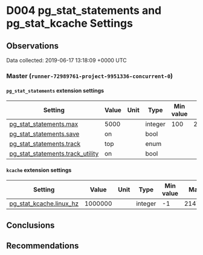 # D004 pg_stat_statements and pg_stat_kcache Settings #

## Observations ##
Data collected: 2019-06-17 13:18:09 +0000 UTC  



### Master (`runner-72989761-project-9951336-concurrent-0`) ###

#### `pg_stat_statements` extension settings ####
| Setting | Value | Unit | Type | Min value | Max value |
|--------|-------|------|------|-----------|-----------|
|[pg_stat_statements.max](https://postgresqlco.nf/en/doc/param/pg_stat_statements.max)|5000||integer|100 |2147483647  |
|[pg_stat_statements.save](https://postgresqlco.nf/en/doc/param/pg_stat_statements.save)|on||bool|| |
|[pg_stat_statements.track](https://postgresqlco.nf/en/doc/param/pg_stat_statements.track)|top||enum|| |
|[pg_stat_statements.track_utility](https://postgresqlco.nf/en/doc/param/pg_stat_statements.track_utility)|on||bool|| |

#### `kcache` extension settings ####
| Setting | Value | Unit | Type | Min value | Max value |
|--------|-------|------|------|-----------|-----------|
| [pg_stat_kcache.linux_hz](https://postgresqlco.nf/en/doc/param/pg_stat_kcache.linux_hz)|1000000||integer|-1 |2147483647  |


## Conclusions ##


## Recommendations ##

